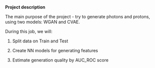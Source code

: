 **Project description**

The main purpose of the project - try to generate photons and protons, using two models: WGAN and CVAE.

During this job, we will:

1. Split data on Train and Test

2. Create NN models for generating features

3. Estimate generation quality by AUC_ROC score
